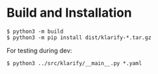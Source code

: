 # Build and Installation

```
$ python3 -m build
$ python3 -m pip install dist/klarify-*.tar.gz
```

For testing during dev:

```
$ python3 ../src/klarify/__main__.py *.yaml
```
